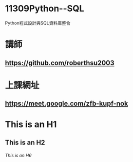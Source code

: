 # 11309Python--SQL  　　
Python程式設計與SQL資料庫整合

# 講師  
https://github.com/roberthsu2003
---
# 上課網址  
https://meet.google.com/zfb-kupf-nok
---
# This is an H1

## This is an H2

###### This is an H6　


